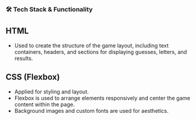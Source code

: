 ### 🛠️ Tech Stack & Functionality

## **HTML**  
- Used to create the structure of the game layout, including text containers, headers, and sections for displaying guesses, letters, and results.

## **CSS (Flexbox)**  
- Applied for styling and layout.
- Flexbox is used to arrange elements responsively and center the game content within the page.
- Background images and custom fonts are used for aesthetics.
